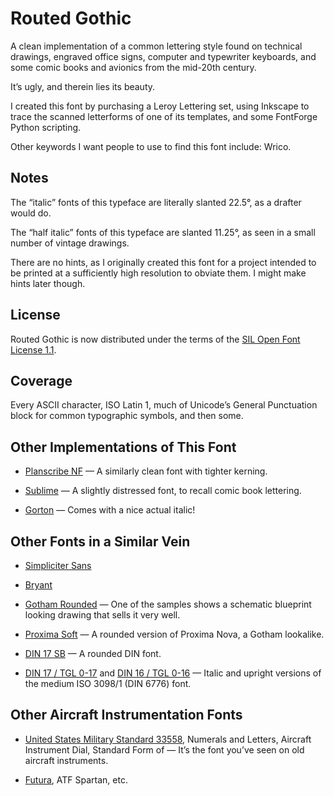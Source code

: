 # Routed Gothic

A clean implementation of a common lettering style found on technical
drawings, engraved office signs, computer and typewriter keyboards,
and some comic books and avionics from the mid-20th century.

It’s ugly, and therein lies its beauty.

I created this font by purchasing a Leroy Lettering set, using
Inkscape to trace the scanned letterforms of one of its templates, and
some FontForge Python scripting.

Other keywords I want people to use to find this font include: Wrico.

## Notes

The “italic” fonts of this typeface are literally slanted 22.5°, as a
drafter would do.

The “half italic” fonts of this typeface are slanted 11.25°, as seen
in a small number of vintage drawings.

There are no hints, as I originally created this font for a project
intended to be printed at a sufficiently high resolution to obviate
them. I might make hints later though.

## License

Routed Gothic is now distributed under the terms of the [SIL Open Font
License 1.1](https://opensource.org/licenses/OFL-1.1).

## Coverage

Every ASCII character, ISO Latin 1, much of Unicode’s General
Punctuation block for common typographic symbols, and then some.

## Other Implementations of This Font

-   [Planscribe NF](https://www.myfonts.com/fonts/nicksfonts/planscribe-nf/) — A similarly clean font with tighter kerning.

-   [Sublime](http://www.myfonts.com/fonts/coniglio/sublime/) — A slightly distressed font, to recall comic book lettering.

-   [Gorton](http://deutscheschrift.info/en/Gorton.html) — Comes with a nice actual italic!

## Other Fonts in a Similar Vein

-   [Simpliciter Sans](https://www.myfonts.com/fonts/cercurius/simpliciter-sans/)

-   [Bryant](https://processtypefoundry.com/fonts/bryant-2/)

-   [Gotham Rounded](http://www.typography.com/fonts/gotham-rounded/overview/) —
    One of the samples shows a schematic blueprint looking drawing that sells it very well.

-   [Proxima Soft](https://www.fontspring.com/fonts/mark-simonson-studio/proxima-soft) —
    A rounded version of Proxima Nova, a Gotham lookalike.

-   [DIN 17 SB](https://www.myfonts.com/font/efscangraphic/din-17-sb/) — A rounded DIN font.

-   [DIN 17 / TGL 0-17](https://www.typografie.info/3/Schriften/fonts.html/din-17tgl-0-17-r623/) and
    [DIN 16 / TGL 0-16](https://www.typografie.info/3/Schriften/fonts.html/din-16tgl-0-16-r622/) —
    Italic and upright versions of the medium ISO 3098/1 (DIN 6776) font.

## Other Aircraft Instrumentation Fonts

-   [United States Military Standard 33558](http://quicksearch.dla.mil/qsDocDetails.aspx?ident_number=41902),
    Numerals and Letters, Aircraft Instrument Dial, Standard Form of —
    It’s the font you’ve seen on old aircraft instruments.

-   [Futura](https://en.wikipedia.org/wiki/Futura_%28typeface%29), ATF Spartan, etc.
